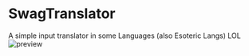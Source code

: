 # SwagTranslator
A simple input translator in some Languages (also Esoteric Langs) LOL
![preview](https://user-images.githubusercontent.com/121131442/219399129-fefd956d-3fbd-416d-a1e6-8b412e895d1d.png)
